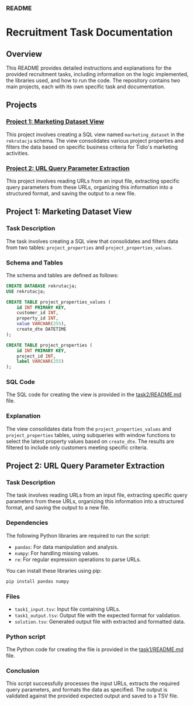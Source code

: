 ### README

# Recruitment Task Documentation

## Overview
This README provides detailed instructions and explanations for the provided recruitment tasks, including information on the logic implemented, the libraries used, and how to run the code. The repository contains two main projects, each with its own specific task and documentation.

## Projects

### [Project 1: Marketing Dataset View](task2/README.md)
This project involves creating a SQL view named `marketing_dataset` in the `rekrutacja` schema. The view consolidates various project properties and filters the data based on specific business criteria for Tidio's marketing activities.

### [Project 2: URL Query Parameter Extraction](task1/README.md)
This project involves reading URLs from an input file, extracting specific query parameters from these URLs, organizing this information into a structured format, and saving the output to a new file.

## Project 1: Marketing Dataset View

### Task Description
The task involves creating a SQL view that consolidates and filters data from two tables: `project_properties` and `project_properties_values`.

### Schema and Tables
The schema and tables are defined as follows:
```sql
CREATE DATABASE rekrutacja;
USE rekrutacja;

CREATE TABLE project_properties_values (
    id INT PRIMARY KEY,
    customer_id INT,
    property_id INT,
    value VARCHAR(255),
    create_dte DATETIME
);

CREATE TABLE project_properties (
    id INT PRIMARY KEY,
    project_id INT,
    label VARCHAR(255)
);
```

### SQL Code
The SQL code for creating the view is provided in the [task2/README.md](task2/README.md) file.

### Explanation
The view consolidates data from the `project_properties_values` and `project_properties` tables, using subqueries with window functions to select the latest property values based on `create_dte`. The results are filtered to include only customers meeting specific criteria.

## Project 2: URL Query Parameter Extraction

### Task Description
The task involves reading URLs from an input file, extracting specific query parameters from these URLs, organizing this information into a structured format, and saving the output to a new file.

### Dependencies
The following Python libraries are required to run the script:
- `pandas`: For data manipulation and analysis.
- `numpy`: For handling missing values.
- `re`: For regular expression operations to parse URLs.

You can install these libraries using pip:
```bash
pip install pandas numpy
```

### Files
- `task1_input.tsv`: Input file containing URLs.
- `task1_output.tsv`: Output file with the expected format for validation.
- `solution.tsv`: Generated output file with extracted and formatted data.

### Python script
The Python code for creating the file is provided in the [task1/README.md](task1/README.md) file.

### Conclusion
This script successfully processes the input URLs, extracts the required query parameters, and formats the data as specified. The output is validated against the provided expected output and saved to a TSV file.

